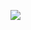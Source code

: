 [![](https://www.herokucdn.com/deploy/button.png)](https://heroku.com/deploy?template=https://github.com/nbhgvfc/bnv.git)
